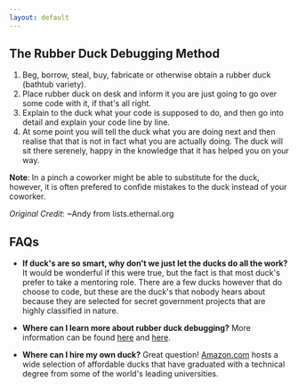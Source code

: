 ```yaml
---
layout: default
---
```


## The Rubber Duck Debugging Method

1. Beg, borrow, steal, buy, fabricate or otherwise obtain a rubber duck (bathtub variety).
2. Place rubber duck on desk and inform it you are just going to go over some code with it, if that's all right.
3. Explain to the duck what your code is supposed to do, and then go into detail and explain your code line by line.
4. At some point you will tell the duck what you are doing next and then realise that that is not in fact what you are actually doing. The duck will sit there serenely, happy in the knowledge that it has helped you on your way.

**Note**: In a pinch a coworker might be able to substitute for the duck, however, it is often prefered to confide mistakes to the duck instead of your coworker.

*Original Credit*: ~Andy from lists.ethernal.org

## FAQs
- **If duck's are so smart, why don't we just let the ducks do all the work?**
It would be wonderful if this were true, but the fact is that most duck's prefer to take a mentoring role. There are a few ducks however that do choose to code, but these are the duck's that nobody hears about because they are selected for secret government projects that are highly classified in nature.

- **Where can I learn more about rubber duck debugging?**
More information can be found [here](http://en.wikipedia.org/wiki/Rubber_duck_debugging) and [here](http://lists.ethernal.org/oldarchives/cantlug-0211/msg00174.html).

- **Where can I hire my own duck?**
Great question! [Amazon.com](https://www.amazon.com) hosts a wide selection of affordable ducks that have graduated with a technical degree from some of the world's leading universities.